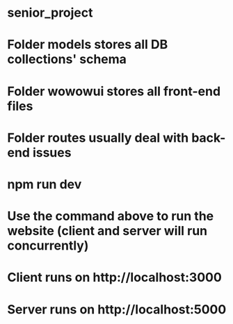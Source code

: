 # senior_project
# Folder models stores all DB collections' schema
# Folder wowowui stores all front-end files
# Folder routes usually deal with back-end issues

# npm run dev 
# Use the command above to run the website (client and server will run concurrently)
# Client runs on http://localhost:3000
# Server runs on http://localhost:5000
